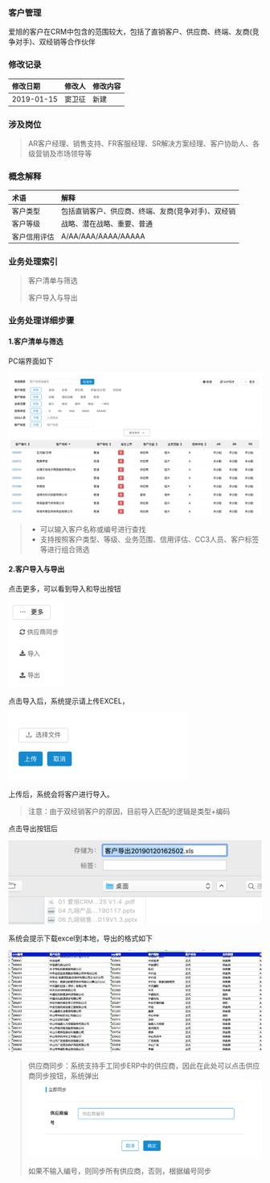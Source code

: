 ### 客户管理

爱旭的客户在CRM中包含的范围较大，包括了直销客户、供应商、终端、友商\(竞争对手\)、双经销等合作伙伴

### 修改记录

| 修改日期 | 修改人 | 修改内容 |
| :--- | :--- | :--- |
| 2019-01-15 | 窦卫征 | 新建 |

### 涉及岗位

> AR客户经理、销售支持、FR客服经理、SR解决方案经理、客户协助人、各级营销及市场领导等

### 概念解释

| 术语 | 解释 |
| :--- | :--- |
| 客户类型 | 包括直销客户、供应商、终端、友商\(竞争对手\)、双经销 |
| 客户等级 | 战略、潜在战略、重要、普通 |
| 客户信用评估 | A/AA/AAA/AAAA/AAAAA |

### 业务处理索引

> 客户清单与筛选
>
> 客户导入与导出

### 业务处理详细步骤

#### 1.客户清单与筛选

PC端界面如下

![](/assets/pccustomerpool.png)

> * 可以输入客户名称或编号进行查找
> * 支持按照客户类型、等级、业务范围、信用评估、CC3人员、客户标签等进行组合筛选

#### 2.客户导入与导出

点击更多，可以看到导入和导出按钮

![](/assets/daorudaochu1622.png)

点击导入后，系统提示请上传EXCEL，

![](/assets/uploadexcel1623.png)

上传后，系统会将客户进行导入。

> 注意：由于双经销客户的原因，目前导入匹配的逻辑是类型+编码

点击导出按钮后

![](/assets/download1625.png)

系统会提示下载excel到本地，导出的格式如下

![](/assets/exceldowncust1627.png)

> 供应商同步：系统支持手工同步ERP中的供应商，因此在此处可以点击供应商同步按钮，系统弹出![](/assets/lifnrtongbu1628.png)
>
> 如果不输入编号，则同步所有供应商，否则，根据编号同步



